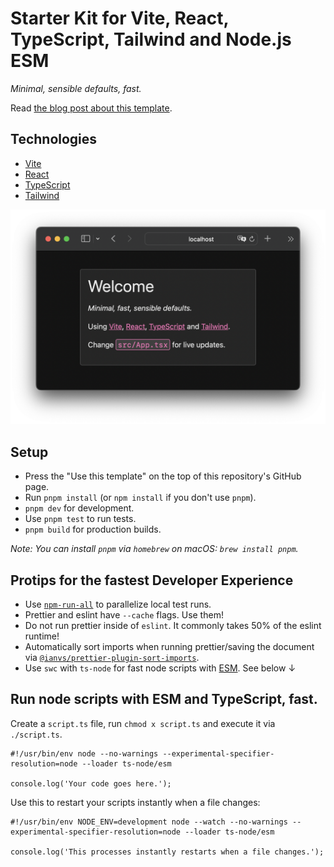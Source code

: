 # 


# Starter Kit for Vite, React, TypeScript, Tailwind and Node.js ESM

_Minimal, sensible defaults, fast._

Read [the blog post about this template](https://cpojer.net/posts/fastest-frontend-tooling-in-2022).

## Technologies

- [Vite](https://vitejs.dev/)
- [React](https://reactjs.org/)
- [TypeScript](https://www.typescriptlang.org)
- [Tailwind](https://tailwindcss.com/)

![screenshot of `App.tsx`](./screenshot.png)

## Setup

- Press the "Use this template" on the top of this repository's GitHub page.
- Run `pnpm install` (or `npm install` if you don't use `pnpm`).
- `pnpm dev` for development.
- Use `pnpm test` to run tests.
- `pnpm build` for production builds.

_Note: You can install `pnpm` via `homebrew` on macOS: `brew install pnpm`._

## Protips for the fastest Developer Experience

- Use [`npm-run-all`](https://github.com/mysticatea/npm-run-all) to parallelize local test runs.
- Prettier and eslint have `--cache` flags. Use them!
- Do not run prettier inside of `eslint`. It commonly takes 50% of the eslint runtime!
- Automatically sort imports when running prettier/saving the document via [`@ianvs/prettier-plugin-sort-imports`](https://github.com/ianvs/prettier-plugin-sort-imports).
- Use `swc` with `ts-node` for fast node scripts with [ESM](https://hacks.mozilla.org/2018/03/es-modules-a-cartoon-deep-dive/). See below ↓

## Run node scripts with ESM and TypeScript, fast.

Create a `script.ts` file, run `chmod x script.ts` and execute it via `./script.ts`.

```
#!/usr/bin/env node --no-warnings --experimental-specifier-resolution=node --loader ts-node/esm

console.log('Your code goes here.');
```

Use this to restart your scripts instantly when a file changes:

```
#!/usr/bin/env NODE_ENV=development node --watch --no-warnings --experimental-specifier-resolution=node --loader ts-node/esm

console.log('This processes instantly restarts when a file changes.');
```
